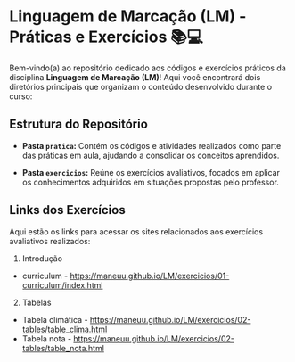 # Linguagem de Marcação (LM) - Práticas e Exercícios 📚💻

Bem-vindo(a) ao repositório dedicado aos códigos e exercícios práticos da disciplina **Linguagem de Marcação (LM)**! Aqui você encontrará dois diretórios principais que organizam o conteúdo desenvolvido durante o curso:

## Estrutura do Repositório

- **Pasta `pratica`:**
  Contém os códigos e atividades realizados como parte das práticas em aula, ajudando a consolidar os conceitos aprendidos.

- **Pasta `exercicios`:**
  Reúne os exercícios avaliativos, focados em aplicar os conhecimentos adquiridos em situações propostas pelo professor.

## Links dos Exercícios

Aqui estão os links para acessar os sites relacionados aos exercícios avaliativos realizados:

1. Introdução

- curriculum - https://maneuu.github.io/LM/exercicios/01-curriculum/index.html

2. Tabelas

- Tabela climática - https://maneuu.github.io/LM/exercicios/02-tables/table_clima.html
- Tabela nota - https://maneuu.github.io/LM/exercicios/02-tables/table_nota.html
